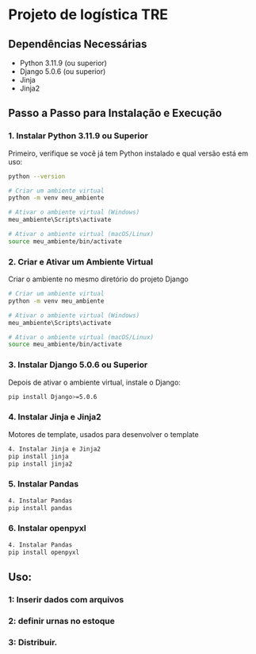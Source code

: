 # Projeto de logística TRE

## Dependências Necessárias

- Python 3.11.9 (ou superior)
- Django 5.0.6 (ou superior)
- Jinja
- Jinja2

## Passo a Passo para Instalação e Execução

### 1. Instalar Python 3.11.9 ou Superior

Primeiro, verifique se você já tem Python instalado e qual versão está em uso:

```sh
python --version

# Criar um ambiente virtual
python -m venv meu_ambiente

# Ativar o ambiente virtual (Windows)
meu_ambiente\Scripts\activate

# Ativar o ambiente virtual (macOS/Linux)
source meu_ambiente/bin/activate
```
### 2. Criar e Ativar um Ambiente Virtual
Criar o ambiente no mesmo diretório do projeto Django
```sh
# Criar um ambiente virtual
python -m venv meu_ambiente

# Ativar o ambiente virtual (Windows)
meu_ambiente\Scripts\activate

# Ativar o ambiente virtual (macOS/Linux)
source meu_ambiente/bin/activate
```
### 3. Instalar Django 5.0.6 ou Superior
Depois de ativar o ambiente virtual, instale o Django:

```sh
pip install Django>=5.0.6
```

### 4. Instalar Jinja e Jinja2
Motores de template, usados para desenvolver o template
```sh
4. Instalar Jinja e Jinja2
pip install jinja
pip install jinja2
```

### 5. Instalar Pandas
```sh
4. Instalar Pandas
pip install pandas
```

### 6. Instalar openpyxl 
```sh
4. Instalar Pandas
pip install openpyxl
```


## Uso:

### 1: Inserir dados com arquivos
### 2: definir urnas no estoque
### 3: Distribuir.
